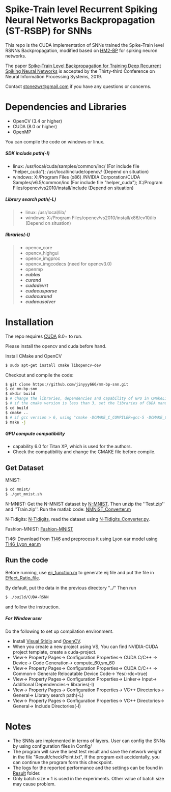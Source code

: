 #  Spike-Train level Recurrent Spiking Neural Networks Backpropagation (ST-RSBP) for SNNs
This repo is the CUDA implementation of SNNs trained the Spike-Train level RSNNs Backpropagation, modified based on <a href="https://github.com/jinyyy666/mm-bp-snn">HM2-BP</a> for spiking neuron networks.

The paper <a href="https://arxiv.org/abs/1908.06378">Spike-Train Level Backpropagation for Training Deep Recurrent Spiking Neural Networks</a> is accepted by the Thirty-third Conference on Neural Information Processing Systems, 2019.

Contact <stonezwr@gmail.com> if you have any questions or concerns.

# Dependencies and Libraries
* OpenCV (3.4 or higher)
* CUDA (8.0 or higher)
* OpenMP

You can compile the code on windows or linux. 
##### SDK include path(-I)   
* linux: /usr/local/cuda/samples/common/inc/ (For include file "helper_cuda"); /usr/local/include/opencv/ (Depend on situation)        
* windows: X:/Program Files (x86) /NVIDIA Corporation/CUDA Samples/v6.5/common/inc (For include file "helper_cuda"); X:/Program Files/opencv/vs2010/install/include (Depend on situation)

##### Library search path(-L)   
>* linux: /usr/local/lib/   
>* windows: X:/Program Files/opencv/vs2010/install/x86/cv10/lib (Depend on situation)    
>
##### libraries(-l)      
>* opencv_core   
>* opencv_highgui   
>* opencv_imgproc   
>* opencv_imgcodecs (need for opencv3.0)  
>* openmp
>* ***cublas***   
>* ***curand***   
>* ***cudadevrt***  
>* ***cudacusparse***  
>* ***cudacurand*** 
>* ***cudacusolver*** 

# Installation

The repo requires [CUDA](https://developer.nvidia.com/cuda-toolkit-archive) 8.0+ to run.

Please install the opencv and cuda before hand.

Install CMake and OpenCV
```sh
$ sudo apt-get install cmake libopencv-dev 
```

Checkout and compile the code:
```sh
$ git clone https://github.com/jinyyy666/mm-bp-snn.git
$ cd mm-bp-snn
$ mkdir build
$ # change the libraries, dependencies and capability of GPU in CMakeLists.txt
$ # if the cmake version is less than 3, set the libraries of CUDA manually
$ cd build
$ cmake ..
$ # if gcc version > 6, using "cmake -DCMAKE_C_COMPILER=gcc-5 -DCMAKE_CXX_COMPILER=g++-5 .."
$ make -j
```
##### GPU compute compatibility
* capability 6.0 for Titan XP, which is used for the authors. 
* Check the compatibility and change the CMAKE file before compile.


## Get Dataset
MNIST:
```sh
$ cd mnist/
$ ./get_mnist.sh
```
N-MNIST: Get the N-MNIST dataset by [N-MNIST](http://www.garrickorchard.com/datasets/n-mnist). Then unzip the ''Test.zip'' and ''Train.zip''. Run the matlab code: [NMNIST_Converter.m](https://github.com/stonezwr/ST-RSBP/tree/master/other_tools/nmnist)

N-Tidigits: [N-Tidigits](https://docs.google.com/document/d/1Uxe7GsKKXcy6SlDUX4hoJVAC0-UkH-8kr5UXp0Ndi1M/edit), read the dataset using [N-Tidigits_Converter.py](https://github.com/stonezwr/ST-RSBP/tree/master/other_tools/NTidigits_Converter).

Fashion-MNIST: [Fashion-MNIST](https://github.com/zalandoresearch/fashion-mnist)

TI46: Download from [TI46](https://catalog.ldc.upenn.edu/LDC93S9) and preprocess it using Lyon ear model using [TI46_Lyon_ear.m](https://github.com/stonezwr/ST-RSBP/tree/master/other_tools/Lyon_ear_model)

## Run the code 
Before running, 
use [eij_function.m](https://github.com/stonezwr/ST-RSBP/tree/master/other_tools/Effect_Ratio_Generator/eij_function.m) to generate eij file and put the file in [Effect_Ratio_file](https://github.com/stonezwr/ST-RSBP/tree/master/Effect_Ratio_file).

By default, put the data in the previous directory "../" Then run 
```sh
$ ./build/CUDA-RSNN
```
and follow the instruction.

##### For Window user
Do the following to set up compilation environment.
* Install [Visual Stidio](https://www.visualstudio.com/downloads/) and [OpenCV](https://opencv.org/releases.html).
* When you create a new project using VS, You can find NVIDIA-CUDA project template, create a cuda-project.
* View-> Property Pages-> Configuration Properties-> CUDA C/C++ -> Device-> Code Generation-> compute_60,sm_60   
* View-> Property Pages-> Configuration Properties-> CUDA C/C++ -> Common-> Generate Relocatable Device Code-> Yes(-rdc=true) 
* View-> Property Pages-> Configuration Properties-> Linker-> Input-> Additional Dependencies-> libraries(-l)   
* View-> Property Pages-> Configuration Properties-> VC++ Directories-> General-> Library search path(-L)  
* View-> Property Pages-> Configuration Properties-> VC++ Directories-> General-> Include Directories(-I)  

# Notes
* The SNNs are implemented in terms of layers. User can config the SNNs by using configuration files in Config/
* The program will save the best test result and save the network weight in the file "Result/checkPoint.txt", If the program exit accidentally, you can continue the program form this checkpoint.
* The logs for the reported performance and the settings can be found in [Result](https://github.com/stonezwr/ST-RSBP/tree/master/Result) folder.
* Only batch size = 1 is used in the experiments. Other value of batch size may cause problem.
